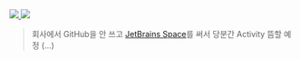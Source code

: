 <a href="https://github.com/civilizeddev/civilizeddev">
  <img src="https://github-readme-stats.vercel.app/api?username=civilizeddev&count_private=true&show_icons=true" />
  <img src="https://github-readme-stats.vercel.app/api/top-langs/?username=civilizeddev&layout=compact&hide=javascript,html,python" />
</a>

> 회사에서 GitHub을 안 쓰고 [JetBrains Space](https://www.jetbrains.com/space/)를 써서 당분간 Activity 뜸할 예정 (...)
